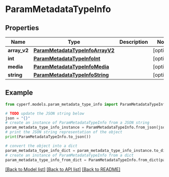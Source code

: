 # ParamMetadataTypeInfo


## Properties

Name | Type | Description | Notes
------------ | ------------- | ------------- | -------------
**array_v2** | [**ParamMetadataTypeInfoArrayV2**](ParamMetadataTypeInfoArrayV2.md) |  | [optional] 
**int** | [**ParamMetadataTypeInfoInt**](ParamMetadataTypeInfoInt.md) |  | [optional] 
**media** | [**ParamMetadataTypeInfoMedia**](ParamMetadataTypeInfoMedia.md) |  | [optional] 
**string** | [**ParamMetadataTypeInfoString**](ParamMetadataTypeInfoString.md) |  | [optional] 

## Example

```python
from cyperf.models.param_metadata_type_info import ParamMetadataTypeInfo

# TODO update the JSON string below
json = "{}"
# create an instance of ParamMetadataTypeInfo from a JSON string
param_metadata_type_info_instance = ParamMetadataTypeInfo.from_json(json)
# print the JSON string representation of the object
print(ParamMetadataTypeInfo.to_json())

# convert the object into a dict
param_metadata_type_info_dict = param_metadata_type_info_instance.to_dict()
# create an instance of ParamMetadataTypeInfo from a dict
param_metadata_type_info_from_dict = ParamMetadataTypeInfo.from_dict(param_metadata_type_info_dict)
```
[[Back to Model list]](../README.md#documentation-for-models) [[Back to API list]](../README.md#documentation-for-api-endpoints) [[Back to README]](../README.md)


